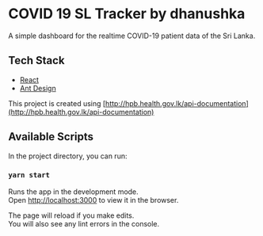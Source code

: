 # COVID 19 SL Tracker by dhanushka

A simple dashboard for the realtime COVID-19 patient data of the Sri Lanka.

## Tech Stack

- [React](https://reactjs.org/)
- [Ant Design](https://ant.design/)

This project is created using [http://hpb.health.gov.lk/api-documentation](http://hpb.health.gov.lk/api-documentation)

## Available Scripts

In the project directory, you can run:

### `yarn start`

Runs the app in the development mode.<br />
Open [http://localhost:3000](http://localhost:3000) to view it in the browser.

The page will reload if you make edits.<br />
You will also see any lint errors in the console.
